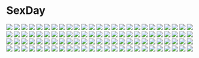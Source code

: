 # SexDay
![](https://konachan.com/jpeg/e8a89e43f67c48222a526d932661ba89/Konachan.com%20-%20286845%20animal%20barefoot%20bell%20blue_eyes%20blue_hair%20blush%20cat%20collar%20gundam00uc%20long_hair%20no_bra%20nopan%20open_shirt%20original%20waifu2x.jpg)
![](https://konachan.com/image/5f2a5c53a6f4bc8dc16f3f861db176d1/Konachan.com%20-%20212607%20akemi_homura%20bai_qi-qsr%20black_hair%20building%20cherry_blossoms%20flowers%20japanese_clothes%20kimono%20long_hair%20purple_eyes%20tree%20watermark.jpg)
![](https://konachan.com/jpeg/15e9bb630f0b4b24b964a5f32929c544/Konachan.com%20-%2092233%20black_cat%20minatsuki_saya%20transparent%20vector.jpg)
![](https://konachan.com/image/53f59bcf996a862c177aeadd36863042/Konachan.com%20-%20130708%20bodysuit%20gray_hair%20headphones%20motorcycle%20original%20planet%20saejin_oh%20skintight.jpg)
![](https://konachan.com/jpeg/3710196b4ea588c161328afd2d415417/Konachan.com%20-%2080781%20blonde_hair%20green_eyes%20hat%20kagamine_rin%20vocaloid.jpg)
![](https://konachan.com/image/3c28d211d12e86c060a204a2e53f725b/Konachan.com%20-%2062945%20blue_eyes%20blue_hair%20blush%20book%20bunnygirl%20cirno%20dress%20fairy%20glasses%20hat%20maid%20male%20miko%20nagae_iku%20red_eyes%20red_hair%20ribbons%20touhou%20vampire%20wings%20witch.jpg)
![](https://konachan.com/jpeg/6972d444a7343e7cf750e3553c17c8aa/Konachan.com%20-%20157762%20animal%20apple%20blue_eyes%20bubbles%20fish%20food%20fruit%20maydell%20original%20polychromatic%20signed%20underwater%20water.jpg)
![](https://konachan.com/image/bcbd4bb9666a50e9f3472357fafd4947/Konachan.com%20-%2031699%20blue_hair%20blush%20breasts%20cum%20favorite%20flowers%20game_cg%20green_eyes%20happy_margaret%21%20kokonoka%20nipples%20nishinomiya_shizuru%20sex%20skirt.jpg)
![](https://konachan.com/jpeg/81c91382c83914eb293a74153c9f4b6f/Konachan.com%20-%20189708%20akaza%20blush%20change%21_%7Eano_musume_ni_natte_kunkun_peropero%7E%20game_cg%20may-be_soft%20panties%20school_uniform%20tagme%20underwear%20urine%20wet.jpg)
![](https://konachan.com/image/c598d310dc6ef4809d5c6d95120e7f68/Konachan.com%20-%20200990%20anthropomorphism%20breasts%20brown_hair%20cleavage%20close%20glasses%20headband%20japanese_clothes%20kantai_collection%20miko%20ogami_kazuki%20white%20zuihou_%28kancolle%29.jpg)
![](https://konachan.com/image/83172e2617597148c33dd39a86f74004/Konachan.com%20-%20142305%20animal_ears%20autumn%20gray_hair%20hat%20leaves%20purple_eyes%20short_hair%20skirt%20sword%20tail%20touhou%20tree%20umagenzin%20water%20waterfall%20weapon%20wolfgirl.jpg)
![](https://konachan.com/image/2500671e66adf48cc4f2eeb23ed8a811/Konachan.com%20-%20263236%202girls%20breasts%20clouds%20elbow_gloves%20gloves%20long_hair%20motorcycle%20navel%20phone%20popsicle%20purple_eyes%20shorts%20sky%20thighhighs%20white_hair%20wings%20yingjian.jpg)
![](https://konachan.com/jpeg/a2b93f6a3a6e52740f5b280d03c9048a/Konachan.com%20-%20277531%202girls%20bed%20blue_eyes%20blush%20book%20breasts%20brown_hair%20cleavage%20dress%20long_hair%20original%20purple_eyes%20summer_dress%20torokeru_none%20white_hair.jpg)
![](https://konachan.com/jpeg/543654680a1fd150b799cda2fa454fd4/Konachan.com%20-%2015106%20flcl%20haruhara_haruko.jpg)
![](https://konachan.com/jpeg/88c1c2ddc7d4b7fcd7713c344c313935/Konachan.com%20-%20144060%20blush%20brown_hair%20dress%20headdress%20maid%20original%20red_eyes%20short_hair%20sorano_%2812gou%29%20thighhighs.jpg)
![](https://konachan.com/image/ba8a65c7c61eff52965ab34084b10344/Konachan.com%20-%20207445%20asama_tomo%20bodysuit%20bow_%28weapon%29%20kikivi%20kyoukai_senjou_no_horizon%20skintight%20weapon.jpg)
![](https://konachan.com/image/0d73fe0a93c52ec24f9ebfca9ee3d895/Konachan.com%20-%20191878%20crossover%20super_smash_bros..jpg)
![](https://konachan.com/image/b05c1fdd65023924bf8e86fdd559861a/Konachan.com%20-%2014619%20bleach%20chibi%20group%20male%20tagme_%28character%29%20white.jpg)
![](https://konachan.com/jpeg/6a7d6b3eb8d4cdc4e24243e1107a8923/Konachan.com%20-%20293871%20animal_ears%20ass%20breasts%20foxgirl%20game_cg%20hinata_nao%20japanese_clothes%20makibashira_yuuna%20moonstone_cherry%20pink_hair%20sex%20sex_open_world_e_youkoso%21%20tail.jpg)
![](https://konachan.com/image/26c90012ece6167ab15058ca88a02368/Konachan.com%20-%2028905%20animal%20bell%20boots%20brown_eyes%20brown_hair%20bunnygirl%20cat%20catgirl%20christmas%20koge_donbo%20misha%20nya%20pink_hair%20pita_ten%20ribbons%20shia%20snow%20snowman%20tail.jpg)
![](https://konachan.com/image/5a1357c1e498b4dc467384f4f2c15ba7/Konachan.com%20-%20105600%20akiyama_mio%20k-on%21%20ringo78%20tainaka_ritsu%20thighhighs.jpg)
![](https://konachan.com/jpeg/551e07ca4ba7c7e2adb9f391e0a9f52b/Konachan.com%20-%2046311%20kirimiya_miduki%20yume_miru_kusuri.jpg)
![](https://konachan.com/jpeg/9937acbe50e277dc0fadc05dd2f32abe/Konachan.com%20-%20256819%20all_male%20bosack%20fate_grand_order%20fate_%28series%29%20long_hair%20male%20merlin_%28fate_grand_order%29%20purple_eyes%20white_hair.jpg)
![](https://konachan.com/jpeg/925637df6afa50d3eab3dd56ec76699c/Konachan.com%20-%20230806%20building%20city%20clouds%20cola_%28gotouryouta%29%20cropped%20original%20scenic%20sunset%20water.jpg)
![](https://konachan.com/jpeg/6d3d8556554c8df7640f848479568959/Konachan.com%20-%20233720%20blush%20brown_hair%20game_cg%20long_hair%20moonstone%20purple_eyes%20sakura_no_mori_dreamers%20shizumiya_mahoro%20yamakaze_ran.jpg)
![](https://konachan.com/image/2ea6d1b84ccf1f8959cdac8c19342e18/Konachan.com%20-%20301292%20close%20navel%20original%20panties%20pantyhose%20underwear%20watermark%20wei_ji.jpg)
![](https://konachan.com/image/37dd4dbb2e47bef0208278ef22194a92/Konachan.com%20-%20204743%20apron%20blood%20breasts%20brown_hair%20bubbles%20chaos_dragon%20cleavage%20hk_%28zxd0554%29%20jpeg_artifacts%20knife%20long_hair%20skirt%20wet.jpg)
![](https://konachan.com/jpeg/1d8bf20e0f300c4071347b7c804ae880/Konachan.com%20-%2036295%20black_eyes%20black_hair%20blonde_hair%20blush%20building%20city%20claude_claudel%20clouds%20japanese_clothes%20short_hair%20sky%20takeda_hinata%20yukata.jpg)
![](https://konachan.com/jpeg/1ec9c7a8bd5eba8bcb881d5504a8d770/Konachan.com%20-%20290732%20animal_ears%20bed%20black_hair%20blush%20breast_grab%20breasts%20cum%20game_cg%20long_hair%20navel%20nipples%20nude%20penis%20pussy%20red_hair%20sex%20short_hair%20twintails%20uncensored.jpg)
![](https://konachan.com/jpeg/c4584597bab79f01d65896cce257b721/Konachan.com%20-%20285216%20bed%20bikini%20breasts%20choker%20fate_grand_order%20fate_%28series%29%20gray_hair%20navel%20nikkunemu%20red_eyes%20ribbons%20short_hair%20swimsuit%20thighhighs.jpg)
![](https://konachan.com/image/66d39126eb0b61c956e6d2e0a093239e/Konachan.com%20-%2015099%20flcl%20goggles%20haruhara_haruko.jpg)
![](https://konachan.com/jpeg/3323d98921d8e048e74919e0eb502c2d/Konachan.com%20-%20183855%20game_cg%20himegoto_union%20panties%20school_uniform%20seven_wonder%20spread_legs%20tagme_%28character%29%20takeya_masami%20thighhighs%20twintails%20underwear.jpg)
![](https://konachan.com/image/e0ad3427143beea4311bbad3e1bb1a2a/Konachan.com%20-%2053741%20dark%20final_fantasy%20gun%20polychromatic%20red%20vincent_valentine%20weapon.jpg)
![](https://konachan.com/image/60e6a703eb643e76302d0148f44881e4/Konachan.com%20-%20175527%20beach%20headphones%20long_hair%20pink_eyes%20pink_hair%20school_swimsuit%20sonico%20super_sonico%20swimsuit%20tagme_%28artist%29%20thighhighs%20water.jpg)
![](https://konachan.com/jpeg/70f209befbadcb9ab677e712d6821c13/Konachan.com%20-%20259531%202girls%20black_hair%20breasts%20bunnygirl%20cleavage%20flowers%20foxgirl%20headdress%20long_hair%20moon%20night%20red_eyes%20scan%20sky%20smoking%20umbrella%20white_hair%20wink.jpg)
![](https://konachan.com/image/78c5f05b04ffdf9689be72f48e816a3c/Konachan.com%20-%20132672%20elbow_gloves%20gloves%20hatsune_miku%20meola%20twintails%20vocaloid.jpg)
![](https://konachan.com/image/40b89c661a5fcc54213e26dca92ca8a1/Konachan.com%20-%20306012%20breast_hold%20breasts%20cropped%20demon%20gloves%20green_eyes%20horns%20houtengeki%20leotard%20original%20pink_hair%20pointed_ears%20succubus%20tail%20thighhighs%20wings.jpg)
![](https://konachan.com/jpeg/1b4de0ee78aa50ab4c83d0efc7d42eab/Konachan.com%20-%20164736%20dangan-ronpa%20dangan-ronpa_2%20fujisaki_chihiro%20hebiichigo_%28kiichi_02%29%20nanami_chiaki.jpg)
![](https://konachan.com/jpeg/acf772112d594099db958c91473b1c9d/Konachan.com%20-%2025861%20kagano_ai%20mahou_shoujo_ai%20vector%20white.jpg)
![](https://konachan.com/image/86f256bb2de378466a239789ad85b4fe/Konachan.com%20-%20200565%20blue_eyes%20blue_hair%20gagraphic%20japanese_clothes%20katana%20logo%20pink_hair%20purple_eyes%20ribbons%20sword%20tagme_%28artist%29%20thighhighs%20twintails%20watermark%20weapon.jpg)
![](https://konachan.com/jpeg/1a42e6bd95a3077e26b8ed6ed6b79be5/Konachan.com%20-%20278807%20anthropomorphism%20azur_lane%20brown_eyes%20garter_belt%20gloves%20kirisawa_shinji%20long_hair%20panties%20prinz_eugen_%28azur_lane%29%20thighhighs%20underwear%20white_hair.jpg)
![](https://konachan.com/image/c3d98a494b59e268b77a5ef6db79eaae/Konachan.com%20-%20103368%20barefoot%20beatless%20dress%20flowers%20green_hair%20redjuice%20snowdrop.jpg)
![](https://konachan.com/image/a6fd0dd490c2203f406e34e29466fe86/Konachan.com%20-%2047271%20bikini%20green_eyes%20night_wizard%20purple_hair%20shiho_elis%20swimsuit%20white.jpg)
![](https://konachan.com/image/8a4e7c980417ef05a9ee4892c3570bc1/Konachan.com%20-%20184074%20blonde_hair%20blush%20flandre_scarlet%20flat_chest%20garter%20nipples%20panties%20pspmaru%20red_eyes%20thighhighs%20touhou%20underwear%20vampire%20wings.jpg)
![](https://konachan.com/image/ecd2f6239fda13aa4b65e5936489f5f1/Konachan.com%20-%2018365%20hina_ichigo%20rozen_maiden%20shinku%20souseiseki%20suigintou.jpg)
![](https://konachan.com/image/073889e22eaa200643f029a15ab1d861/Konachan.com%20-%20191439%202girls%20akemi_homura%20akuma_homura%20chibi%20dress%20headband%20kaname_madoka%20long_hair%20neko_sakana%20staff%20thighhighs%20ultimate_madoka%20wings.jpg)
![](https://konachan.com/jpeg/d5e8f96959b3a9217c393d383c4be1b7/Konachan.com%20-%20282154%20barefoot%20blonde_hair%20flat_chest%20loli%20long_hair%20navel%20nipples%20oshino_shinobu%20panties%20panty_pull%20pointed_ears%20topless%20underwear%20waifu2x%20yellow_eyes.jpg)
![](https://konachan.com/image/1485bcffa872c6c47bce7e59f87facd4/Konachan.com%20-%2059302%20group%20hatsune_miku%20kagamine_len%20kagamine_rin%20male%20megurine_luka%20vocaloid.jpg)
![](https://konachan.com/image/b4fdb66dc6d10e7e84b67d716036a28f/Konachan.com%20-%2049649%20animal_ears%20catgirl%20gray_hair%20hanafubuki%20petals%20red_eyes%20sakuramori_akasha%20sakurazawa_izumi%20school_uniform.jpg)
![](https://konachan.com/image/050de9afc4b7c78c7cb071cbe4a2056c/Konachan.com%20-%20128156%20animal%20animal_ears%20ass%20bird%20blush%20collar%20garter_belt%20grass%20no_bra%20nopan%20purple_eyes%20purple_hair%20pussy%20stockings%20tail%20thighhighs%20tree%20uncensored.jpg)
![](https://konachan.com/image/006876bd7a5b0a532d1e375382ca5557/Konachan.com%20-%2019950%20rozen_maiden%20suigintou.jpg)
![](https://konachan.com/jpeg/19c60f4493ddaa6b377bdddee78d678c/Konachan.com%20-%20223246%20apron%20blonde_hair%20bow%20breasts%20cleavage%20flowers%20gloves%20idol_paradise%20puyon%20red_eyes%20rose.jpg)
![](https://konachan.com/image/fa0f334db7c442cf0eac594ebddecc10/Konachan.com%20-%20271643%20ass%20barefoot%20beach%20bikini%20black_hair%20blue_eyes%20blush%20brown_eyes%20brown_hair%20clouds%20haruue_eri%20saten_ruiko%20short_hair%20sky%20swimsuit%20uiharu_kazari%20water.jpg)
![](https://konachan.com/image/a061a6440052b933592cad01e9a04191/Konachan.com%20-%20120801%202girls%20bed%20blindfold%20blush%20breast_grab%20brown_hair%20game_cg%20genderswap%20hat%20loli%20ninoko%20panties%20red_hair%20thighhighs%20underwear%20yellow_eyes%20yuri.jpg)
![](https://konachan.com/jpeg/e495d07aa3e0b5ec2865f41f31e6b367/Konachan.com%20-%20209215%20bed%20blue_eyes%20blue_hair%20braids%20gochuumon_wa_usagi_desu_ka%3F%20hoodie%20kafuu_chino%20kneehighs%20nachi%20pajamas%20shorts%20tippy_%28gochiusa%29%20twintails.jpg)
![](https://konachan.com/image/6ea781efcb41357bf736a5f591c28ea0/Konachan.com%20-%2011113%20higurashi_no_naku_koro_ni%20sonozaki_shion.jpg)
![](https://konachan.com/jpeg/a554bdba91dc1c1217a87abe2f54d445/Konachan.com%20-%2087532%20angel_beats%21%20feathers%20otonashi_yuzuru%20sorato_%280sorazora0%29%20tachibana_kanade%20wings.jpg)
![](https://konachan.com/image/a3a68663017d1f705534f28ac3abdbf8/Konachan.com%20-%20104869%20blue_hair%20chitose_yuma%20green_hair%20kasumi_%28pluvieux_tigre%29%20kyuubee%20mahou_shoujo_madoka_magica%20miki_sayaka%20misu_kasumi%20pink_hair%20sakura_kyouko%20sleeping.jpg)
![](https://konachan.com/jpeg/da7aa0be58c492c129952d369e0d431b/Konachan.com%20-%20241785%20animal%20aqua_eyes%20aqua_hair%20bell%20bird%20blush%20braids%20cape%20clouds%20dress%20flowers%20hoodie%20kyod%2B%20long_hair%20ribbons%20rose%20tears%20twintails%20vocaloid%20watermark.jpg)
![](https://konachan.com/image/965d1779d8d044a8833744e636daa844/Konachan.com%20-%2033322%20makai_tenshi_jibril%20manabe_rika.jpg)
![](https://konachan.com/jpeg/6f660f946adcfd215b33df0ab7fa70e2/Konachan.com%20-%2081936%20bra%20garter_belt%20headphones%20itou_daiiku%20maid%20open_shirt%20panties%20stockings%20tagme%20thighhighs%20underwear.jpg)
![](https://konachan.com/image/788974897aa188cbbad09176378738e5/Konachan.com%20-%20212491%20animal%20barefoot%20bed%20breasts%20green_eyes%20green_hair%20hitomilook%20long_hair%20nipples%20no_bra%20nopan%20panties%20panty_pull%20skirt%20snake%20topless%20touhou%20underwear.jpg)
![](https://konachan.com/image/a98fedbb07608bad15c141b5be4071d6/Konachan.com%20-%2028704%20chu_x_chu%20game_cg%20pointed_ears%20unisonshift.jpg)
![](https://konachan.com/jpeg/ef201a1a6c9362ca0135f0d80d49573d/Konachan.com%20-%2037309%20beach%20h2o_%7Efootprints_in_the_sand%7E%20kagura_hinata%20kohinata_hayami%20swimsuit%20tabata_yui%20yakumo_hamaji.jpg)
![](https://konachan.com/jpeg/25ee96d51857afbcfffc08eb056c55b1/Konachan.com%20-%20176176%20alyssa718%20animal%20blonde_hair%20blue_eyes%20horse%20original%20wings.jpg)
![](https://konachan.com/jpeg/fdebf343b50fb81f5c1ff0cebee80798/Konachan.com%20-%20138760%20astraythem%20drink%20game_cg%20ginta%20sakurazuka_natsuki%20towel.jpg)
![](https://konachan.com/image/be2af79c9a46ec9732c8ef0c43094fd5/Konachan.com%20-%2011252%20chibichibi%20chibiusa%20neo_queen_serenity%20sailor_moon%20tsukino_usagi%20watermark.jpg)
![](https://konachan.com/jpeg/1baabfe2ec08ea0c1da856a8331ae43b/Konachan.com%20-%20201051%20anus%20beach%20bikini%20black_hair%20blush%20bow%20breasts%20brown_hair%20cameltoe%20long_hair%20navel%20original%20purple_hair%20pussy%20scan%20spread_legs%20swimsuit%20wristwear%20yuri.jpg)
![](https://konachan.com/jpeg/8f4ad0b14bc51f575e4eafd9b84f3438/Konachan.com%20-%20242019%20black_hair%20bow%20breasts%20cleavage%20dress%20glasses%20green_eyes%20original%20ribbons%20rjngo%20short_hair%20wink.jpg)
![](https://konachan.com/image/0981877f999a5cd9aa0bd3671a66d43b/Konachan.com%20-%20180350%20blush%20bra%20breasts%20brown_hair%20cleavage%20doll%20flowers%20japanese_clothes%20kotegawa_yui%20panties%20to_love_ru%20underwear%20yellow_eyes%20yukata.jpg)
![](https://konachan.com/image/e1b02e64edc1ebc390b07754d021dcb8/Konachan.com%20-%2076467%20hatsune_miku%20miku_append%20twintails%20ushas%20vocaloid.jpg)
![](https://konachan.com/jpeg/9abb5abdbeed2b4656b2af48fadcecde/Konachan.com%20-%20160069%20ass%20ayase_eri%20black_hair%20blue_eyes%20blush%20bra%20breasts%20choker%20gloves%20green_eyes%20long_hair%20nopan%20ponytail%20red_eyes%20sideboob%20socks%20twintails%20underwear.jpg)
![](https://konachan.com/image/edde60c11c9e2e77802a5fa4d2d1fdf5/Konachan.com%20-%20221713%20blonde_hair%20blue_eyes%20blush%20bow%20breasts%20condom%20cum%20elbow_gloves%20gloves%20handjob%20long_hair%20nipples%20original%20penis%20pubic_hair%20pussy%20thighhighs%20uncensored.jpg)
![](https://konachan.com/image/82bf003ecbaeb53ef778599f9554b75c/Konachan.com%20-%20186258%20bakemonogatari%20barefoot%20blonde_hair%20dress%20food%20long_hair%20monogatari_%28series%29%20nopan%20oshino_shinobu%20shin_a%20wristwear%20yellow_eyes.jpg)
![](https://konachan.com/image/d41995fa21430046af81b4c4cb64c784/Konachan.com%20-%2065435%20bakemonogatari%20monogatari_%28series%29%20senjougahara_hitagi%20white.jpg)
![](https://konachan.com/jpeg/a4312c23137affab2060214c989e1643/Konachan.com%20-%20242367%20hoshimawa%20long_hair%20purple_hair%20wings.jpg)
![](https://konachan.com/image/2533d179abcce7cb2573aacb4b779488/Konachan.com%20-%2049110%20black_hair%20blue_eyes%20brown_eyes%20brown_hair%20hanazono_hikari%20long_hair%20school_uniform%20short_hair%20special_a%20tie%20toudou_akira%20yamamoto_megumi.jpg)
![](https://konachan.com/jpeg/8d2fe5bbf3a970025544771305b4592f/Konachan.com%20-%20189082%20anus%20apron%20ass%20ass_grab%20black_hair%20blush%20breasts%20game_cg%20long_hair%20nipples%20nude%20penis%20pussy%20pussy_juice%20red_eyes%20sex%20syroh%20topless%20uncensored.jpg)
![](https://konachan.com/image/7f613c60c27c2e2ef798c635a8386029/Konachan.com%20-%20252809%20blonde_hair%20dress%20elbow_gloves%20gloves%20gray_hair%20group%20long_hair%20ponytail%20purple_eyes%20purple_hair%20song_ren%20twintails.jpg)
![](https://konachan.com/image/7ce688f3d0c3c42a61a7de062e6756bf/Konachan.com%20-%20243446%20all_male%20building%20clouds%20graffiti%20male%20mclelun%20original%20scenic%20school_uniform%20sky%20stairs%20watermark.jpg)
![](https://konachan.com/jpeg/637d639b776c084056620d7444d7f279/Konachan.com%20-%20103664%20ball%20beach%20bikini%20clouds%20glasses%20huke%20kiryuu_moeka%20makise_kurisu%20male%20phone%20purple_eyes%20sky%20steins%3Bgate%20swimsuit%20trap%20urushibara_ruka.jpg)
![](https://konachan.com/jpeg/25e2430d9b905ee0d15bb980d1293002/Konachan.com%20-%2073531%20baka_to_test_to_shoukanjuu%20blush%20kinoshita_hideyoshi%20male%20sakamoto_yuuji%20school_uniform%20shimada_minami%20trap.jpg)
![](https://konachan.com/image/ed8d3dccd85add293af977919b2c75fc/Konachan.com%20-%20130415%20barefoot%20green_eyes%20green_hair%20loli%20long_hair%20observerz%20sasa_kazamori%20school_swimsuit%20see_through%20spread_legs%20swimsuit%20un-go.jpg)
![](https://konachan.com/image/6c7d54d93d0d2041b5b78c758e5839a1/Konachan.com%20-%2032986%20kanon%20minase_nayuki%20tsukimiya_ayu.jpg)
![](https://konachan.com/jpeg/a3852d1538f79abe3dd5776ba0ff2d90/Konachan.com%20-%20171556%202girls%20akagi_%28kancolle%29%20anthropomorphism%20black_eyes%20black_hair%20blush%20breasts%20brown_eyes%20brown_hair%20cleavage%20gloves%20long_hair%20short_hair%20yoiti%20yuri.jpg)
![](https://konachan.com/image/24e111d5affa86945c4ce782ad30f4a1/Konachan.com%20-%2096682%20akemi_homura%20food%20hat%20kaname_madoka%20kyuubee%20miki_sayaka%20panties%20pantyhose%20ratise%20red_eyes%20sakura_kyouko%20taiyaki%20thighhighs%20tomoe_mami%20underwear.jpg)
![](https://konachan.com/image/5bf6be3b62bed7b0cdfafb81c7625682/Konachan.com%20-%20273036%20black_hair%20brown_eyes%20chinese_clothes%20clouble%20dress%20fan%20flowers%20food%20fruit%20long_hair%20original%20ponytail%20thighhighs%20watermelon.jpg)
![](https://konachan.com/image/e6cf761dc37dce200f56fc469812482d/Konachan.com%20-%2024943%20.hack__%20.hack__g.u.%20.hack__link%20.hack__roots%20kite_of_the_azure_flame%20tri-edge.jpg)
![](https://konachan.com/image/693daa4af8c2468aea24ce89fd3a599a/Konachan.com%20-%209374%20pointed_ears%20ruruguno_janus_enfinus%20wiz_anniversary.jpg)
![](https://konachan.com/image/06037215a781e7a9b58289de68968428/Konachan.com%20-%2016107%20asahina_mikuru%20guitar%20instrument%20music%20nagato_yuki%20suzumiya_haruhi%20suzumiya_haruhi_no_yuutsu.jpg)
![](https://konachan.com/image/c460186b123452b5118615278a2af159/Konachan.com%20-%20289717%20blush%20breast_grab%20breasts%20hata_no_kokoro%20long_hair%20mask%20nipples%20penis%20pink_eyes%20pink_hair%20pussy%20rak_%28kuraga%29%20sex%20touhou%20uncensored.jpg)
![](https://konachan.com/jpeg/6f6b03577698b04424a8c7f46c768142/Konachan.com%20-%2070060%20akihime_sumomo%20bloomers%20blush%20glasses%20gym_uniform%20itou_noiji%20nanatsuiro_drops%20scan%20thighhighs%20yaeno_nadeshiko%20yuuki_nona.jpg)
![](https://konachan.com/jpeg/ca2492c814857a67870faa512f715f42/Konachan.com%20-%208858%20canvas2_niji_iro_no_sketch%20misaki_sumire%20tagme.jpg)
![](https://konachan.com/image/f14196501a5fa7e0aa08b9a7cd787c95/Konachan.com%20-%20178960%20black_hair%20blue_eyes%20building%20kawakami_masaki%20leaves%20long_hair%20nopan%20saten_ruiko%20school_uniform%20see_through%20skirt%20to_aru_majutsu_no_index.jpg)
![](https://konachan.com/image/d37d8be310386d6900176b3da3e21a87/Konachan.com%20-%20177459%20brown_hair%20flowers%20k-on%21%20short_hair%20sunflower%20tainaka_ritsu.jpg)
![](https://konachan.com/image/b1b769b1960a035ca6bf3de97dbcd34f/Konachan.com%20-%2076825%20aika_s_granzchesta%20alice_carroll%20alicia_florence%20aria%20aria_pokoteng%20mizunashi_akari.jpg)
![](https://konachan.com/jpeg/1e846c14ebde867232617c257bef79bf/Konachan.com%20-%20267699%20black_hair%20blush%20book%20bra%20cameltoe%20game_cg%20navel%20open_shirt%20panties%20ponytail%20red_eyes%20shirt%20short_hair%20underwear%20undressing%20urozuki_akira.jpg)
![](https://konachan.com/jpeg/e574612410cef21d1932811dbd541c4c/Konachan.com%20-%20275998%20bikini%20breasts%20collar%20cropped%20doggirl%20fang%20foxgirl%20horns%20kimono%20loli%20navel%20necklace%20nipples%20original%20red_hair%20scarf%20shorts%20swimsuit%20tail%20white.jpg)
![](https://konachan.com/image/e10dd3cbdcaa5255579603304e34020f/Konachan.com%20-%2083905%20blue_hair%20dress%20goth-loli%20lolita_fashion%20long_hair%20red_eyes%20twintails.jpg)
![](https://konachan.com/jpeg/31dfbbe80866e5c1dac7fca565879737/Konachan.com%20-%20240558%20blonde_hair%20bloomers%20blush%20bow%20brown_eyes%20eromanga-sensei%20game_console%20loli%20long_hair%20rikorin%20thighhighs%20yamada_elf.jpg)

